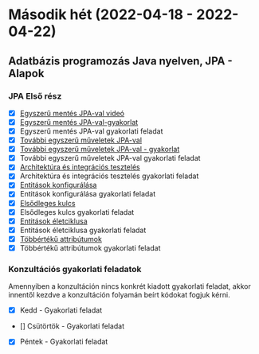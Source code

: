# Második hét (2022-04-18 - 2022-04-22)


## Adatbázis programozás Java nyelven, JPA - Alapok

### JPA Első rész

* [x] [Egyszerű mentés JPA-val videó](https://e-learning.training360.com/courses/take/adatbazis-programozas-jpa-technologiaval/lessons/25790918-egyszeru-mentes-jpa-val)
* [x] [Egyszerű mentés JPA-val-gyakorlat](https://e-learning.training360.com/courses/take/adatbazis-programozas-jpa-technologiaval/lessons/25790939-egyszeru-mentes-jpa-val-gyakorlat)
* [x] Egyszerű mentés JPA-val gyakorlati feladat
* [x] [További egyszerű műveletek JPA-val](https://e-learning.training360.com/courses/take/adatbazis-programozas-jpa-technologiaval/lessons/25790948-tovabbi-egyszeru-muveletek-jpa-val)
* [x] [További egyszerű műveletek JPA-val - gyakorlat](https://e-learning.training360.com/courses/take/adatbazis-programozas-jpa-technologiaval/lessons/25790964-tovabbi-egyszeru-muveletek-jpa-val-gyakorlat)
* [x] További egyszerű műveletek JPA-val gyakorlati feladat
* [x] [Architektúra és integrációs tesztelés](https://e-learning.training360.com/courses/take/adatbazis-programozas-jpa-technologiaval/lessons/10769290-architektura-es-integracios-teszteles)
* [x] Architektúra és integrációs tesztelés gyakorlati feladat
* [x] [Entitások konfigurálása](https://e-learning.training360.com/courses/take/adatbazis-programozas-jpa-technologiaval/lessons/10769291-entitasok-konfiguralasa)
* [x] Entitások konfigurálása gyakorlati feladat
* [x] [Elsődleges kulcs](https://e-learning.training360.com/courses/take/adatbazis-programozas-jpa-technologiaval/lessons/10769292-elsodleges-kulcs)
* [x] Elsődleges kulcs gyakorlati feladat
* [x] [Entitások életciklusa](https://e-learning.training360.com/courses/take/adatbazis-programozas-jpa-technologiaval/lessons/10769293-entitasok-eletciklusa)
* [x] Entitások életciklusa gyakorlati feladat
* [x] [Többértékű attribútumok](https://e-learning.training360.com/courses/take/adatbazis-programozas-jpa-technologiaval/lessons/10769294-tobberteku-attributumok)
* [x] Többértékű attribútumok gyakorlati feladat

### Konzultációs gyakorlati feladatok

Amennyiben a konzultáción nincs konkrét kiadott gyakorlati feladat, akkor innentől kezdve a 
konzultáción folyamán beírt kódokat fogjuk kérni.

* [x] Kedd - Gyakorlati feladat
* [] Csütörtök - Gyakorlati feladat
* [x] Péntek - Gyakorlati feladat

